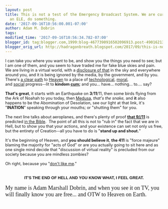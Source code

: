 ```yaml
---
layout: post
title: This is not a test of the Emergency Broadcast System. We are currently experiencing
  an ELE, do something.
date: '2017-09-16T10:56:00.001-07:00'
author: Adam M. Dobrin
tags: 
modified_time: '2017-09-16T10:56:34.782-07:00'
blogger_id: tag:blogger.com,1999:blog-4677390916502096913.post-4901621361852923355
blogger_orig_url: http://hadragonbreath.blogspot.com/2017/09/this-is-not-test-of-emergency-broadcast.html
---
```


<div dir="ltr"><div class="gmail_quote"><div dir="ltr"><div><span style="font-size:12.8px">I can take you where you want to be, and show you the things you need to see; but I am one of them, and you seem to have traded me for fake blue skies and pain.  We are living in a virtual world, with a </span><a href="http://meetdaeyeora.fromthemachine.org/x/c?c=1431004&amp;l=f3fb098e-3f13-490f-990e-af8a30692b92&amp;r=10abdc9b-1d58-43a8-a590-87fb33cca9ff" style="font-size:12.8px" target="_blank">disclosure of that</a><span style="font-size:12.8px"> in the sky and everywhere around you, and it is being ignored by the media, by the government, and by you.  There&#39;s </span><a href="http://meetdaeyeora.fromthemachine.org/x/c?c=1431004&amp;l=bd7f7753-fdbe-418d-9bff-f32bafae87e6&amp;r=10abdc9b-1d58-43a8-a590-87fb33cca9ff" style="font-size:12.8px" target="_blank">a clear path</a><span style="font-size:12.8px"> to </span><a href="http://meetdaeyeora.fromthemachine.org/x/c?c=1431004&amp;l=f68eb1e6-7218-49f7-8fd1-18b81733bd59&amp;r=10abdc9b-1d58-43a8-a590-87fb33cca9ff" style="font-size:12.8px" target="_blank">Heaven</a><span style="font-size:12.8px"> to a place of </span><a href="http://meetdaeyeora.fromthemachine.org/x/c?c=1431004&amp;l=be12c943-1172-4e59-ae2f-8d64cb3f279f&amp;r=10abdc9b-1d58-43a8-a590-87fb33cca9ff" style="font-size:12.8px" target="_blank">technological</a><span style="font-size:12.8px">, </span><a href="http://meetdaeyeora.fromthemachine.org/x/c?c=1431004&amp;l=55898864-4e82-487b-9c43-28d2767e3184&amp;r=10abdc9b-1d58-43a8-a590-87fb33cca9ff" style="font-size:12.8px" target="_blank">moral</a><span style="font-size:12.8px">, and </span><a href="http://meetdaeyeora.fromthemachine.org/x/c?c=1431004&amp;l=be12c943-1172-4e59-ae2f-8d64cb3f279f&amp;r=10abdc9b-1d58-43a8-a590-87fb33cca9ff" style="font-size:12.8px" target="_blank">social</a><span style="font-size:12.8px"> progress--lit to </span><b style="font-size:12.8px">kindom <a href="http://meetdaeyeora.fromthemachine.org/x/c?c=1431004&amp;l=26d5d1f3-d359-470f-8872-5826ac402ccb&amp;r=10abdc9b-1d58-43a8-a590-87fb33cca9ff" target="_blank">cum</a>;</b><span style="font-size:12.8px"> and you... have... nothing... to.... say?</span><br></div><div style="font-size:12.8px"><br></div><div style="font-size:12.8px"><b>That&#39;s great</b>, it starts with an Earthquake on <b>3</b>/<b>11</b>/11, then some birds flying from the Ark of Noahah to you today, then <a href="http://meetdaeyeora.fromthemachine.org/x/c?c=1431004&amp;l=0df935da-0b95-428d-accd-8deb263d171b&amp;r=10abdc9b-1d58-43a8-a590-87fb33cca9ff" target="_blank">Medusa</a>, <i>that&#39;s the snake, </i>and <b>it</b> also happens to be the Abomination of Desolation, see our light at that link, it&#39;s &quot;<b>INATION</b>&quot; speaking through your mouths; or &quot;shutting them&quot; for you.  </div><div style="font-size:12.8px"><br></div><div style="font-size:12.8px">The next line talks about aeroplanes, and there&#39;s plenty of proof <a href="http://meetdaeyeora.fromthemachine.org/x/c?c=1431004&amp;l=902d3bf9-8fef-4bae-9353-e54c558cd664&amp;r=10abdc9b-1d58-43a8-a590-87fb33cca9ff" target="_blank"><b>that 9//11</b></a> is predicted <a href="http://meetdaeyeora.fromthemachine.org/x/c?c=1431004&amp;l=fe909c3b-bfde-4bd7-a51e-262a92d74e1d&amp;r=10abdc9b-1d58-43a8-a590-87fb33cca9ff" target="_blank">in the Bible</a>.  The point of all this is not to &quot;rub in&quot; the fact that we are in Hell, but to show you that your actions, and your existence can set not only us free, but the entirety of Creation--all you have to do is &quot;<b>stand up and shout.</b>&quot;</div><div style="font-size:12.8px"><br></div><div style="font-size:12.8px">It&#39;s the beginning of Heaven, and <b>you should believe it</b>, <b>the 411</b> is &quot;force majeure&quot; blaming the majority for &quot;acts of God&quot; or are you actually going to sit here and as one single mind decide that &quot;discussion of virtual reality&quot; is precluded from our society because you are mindless zombies?</div><div style="font-size:12.8px"><br></div><div style="font-size:12.8px">Oh right, because you &quot;<a href="http://meetdaeyeora.fromthemachine.org/x/c?c=1431004&amp;l=22870c41-4bf8-46cd-af24-f1df372f03fb&amp;r=10abdc9b-1d58-43a8-a590-87fb33cca9ff" target="_blank">don&#39;t like me</a>.&quot;</div><div style="font-size:12.8px"><br></div><div style="font-size:12.8px"><br></div><div style="font-size:12.8px;text-align:center"><b><font face="arial black, sans-serif">IT&#39;S THE END OF HELL AND YOU KNOW WHAT, I FEEL GREAT.</font></b></div><div style="font-size:12.8px;text-align:center"><b><font face="arial black, sans-serif"><br></font></b></div><div style="font-size:12.8px"><font face="times new roman, serif" size="4">My name is Adam Marshall Dobrin, and when you see it on TV, you will finally know you are free... and OTW to Heaven on Earth.</font></div></div>  <img height="0" width="0" src="reqs/meetdaeyeora.fromthemachine.org/x/o?u=10abdc9b-1d58-43a8-a590-87fb33cca9ff&amp;c=1431004"></div><br></div><div hspace="streak-pt-mark" style="max-height:1px"><img alt="" style="width:0px;max-height:0px;overflow:hidden" src="reqs/mailfoogae.appspot.com/t?sender=aYWRhbUBmcm9tdGhlbWFjaGluZS5vcmc%3D&amp;type=zerocontent&amp;guid=1b4570b8-fac5-4501-a221-0244dfa66b4f"><font color="#ffffff" size="1">ᐧ</font></div>  